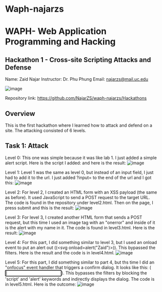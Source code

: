 # Waph-najarzs
# WAPH- Web Application Programming and Hacking

## Hackathon 1 - Cross-site Scripting Attacks and Defense

Name: Zaid Najar 
Instructor: Dr. Phu Phung 
Email: najarzs@mail.uc.edu


![image](https://github.com/NajarZS/najarzs.github.io/assets/169232307/ac395869-1294-4a44-8f74-a87156c15fe6)

Repository link: https://github.com/NajarZS/waph-najarzs/Hackathons

## Overview 

This is the first hackathon where I learned how to attack and defend on a site. The attacking consisted of 6 levels. 

## Task 1: Attack

Level 0: This one was simple because it was like lab 1. I just added a simple alert script. Here is the script I added: <script>alert('Zaid');</script> and here is the result: 
![image](https://github.com/NajarZS/waph-najarzs/assets/169232307/12222056-4dac-4f18-a865-e550a8ca322c)

Level 1: Level 1 was the same as level 0, but instead of an input field, I just had to add it to the url. I just added ?input=<script>alert(%27Zaid%27)</script> to the end of the url and I got this:
![image](https://github.com/NajarZS/waph-najarzs/assets/169232307/eb13551a-2e83-45c1-9e0d-38a6c29be4ef)

Level 2: For level 2, I created an HTML form with an XSS payload (the same as before). It used JavaScript to send a POST request to the target URL. The code is found in the repository under level2.html. Then on the page, I press submit and this is the result: 
![image](https://github.com/NajarZS/waph-najarzs/assets/169232307/5ca4c2ab-e303-4080-a8e2-47bd4159c312)

Level 3: For level 3, I created another HTML form that sends a POST request, but this time I used an image tag with an "onerror" and inside of it is the alert with my name in it. The code is found in level3.html. Here is the result: 
![image](https://github.com/NajarZS/waph-najarzs/assets/169232307/8d45c203-0f36-48e6-a9e8-5616c0b720a5)

Level 4: For this part, I did something similar to level 3, but I used an onload event to put an alert out ((<svg onload=alert("Zaid")></svg>)). This bypassed the filters. Here is the result and the code is in level4.html. 
![image](https://github.com/NajarZS/waph-najarzs/assets/169232307/5e6b86e6-24bc-4f67-8337-8100ab2b9093)

Level 5: For this part, I did something similar to part 4, but ths time I did an "onfocus" event handler that triggers a confirm dialog. It looks like this: (<input type='text' onfocus='window["confirm"]("Zaid")' autofocus>). This bypasses the filters by blocking the 'script' and 'alert' keywords and indirectly displays the dialog. The code is in level5.html. Here is the outcome: 
![image](https://github.com/NajarZS/waph-najarzs/assets/169232307/16f744d9-7920-4ae0-9dd2-76c1527650db)




